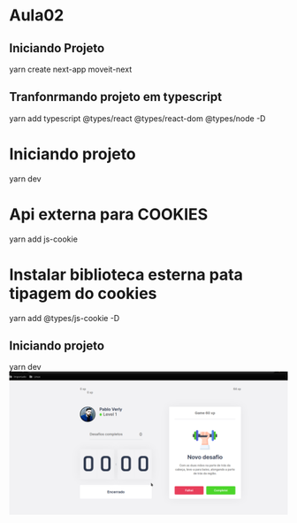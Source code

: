 # Aula02
## Iniciando Projeto
yarn create next-app moveit-next

## Tranfonrmando projeto em typescript
yarn add typescript @types/react @types/react-dom @types/node -D


# Iniciando projeto
yarn dev

# Api externa para COOKIES
 yarn add js-cookie

# Instalar biblioteca esterna pata tipagem do cookies 
 yarn add @types/js-cookie -D

## Iniciando projeto
yarn dev
![alt text](https://github.com/pabloverly/NLW-4/blob/master/public/aula03.png)


